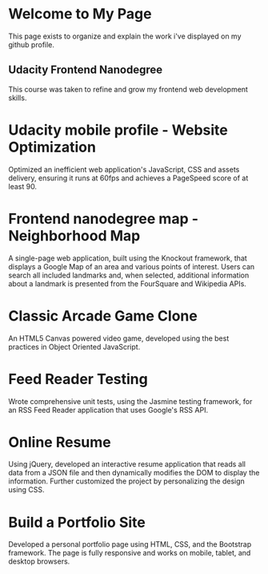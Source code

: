# Welcome to My Page

This page exists to organize and explain the work i've displayed on my github profile.  

## Udacity Frontend Nanodegree

This course was taken to refine and grow my frontend web development skills. 

# Udacity mobile profile - Website Optimization

Optimized an inefficient web application's JavaScript, CSS and assets delivery, ensuring it runs at 60fps and achieves a PageSpeed score of at least 90.

# Frontend nanodegree map - Neighborhood Map 

A single-page web application, built using the Knockout framework, that displays a Google Map of an area and various points of interest. Users can search all included landmarks and, when selected, additional information about a landmark is presented from the FourSquare and Wikipedia APIs.

# Classic Arcade Game Clone

An HTML5 Canvas powered video game, developed using the best practices in Object Oriented JavaScript.

# Feed Reader Testing

Wrote comprehensive unit tests, using the Jasmine testing framework, for an RSS Feed Reader application that uses Google's RSS API.

# Online Resume

Using jQuery, developed an interactive resume application that reads all data from a JSON file and then dynamically modifies the DOM to display the information. Further customized the project by personalizing the design using CSS.

# Build a Portfolio Site

Developed a personal portfolio page using HTML, CSS, and the Bootstrap framework. The page is fully responsive and works on mobile, tablet, and desktop browsers.
